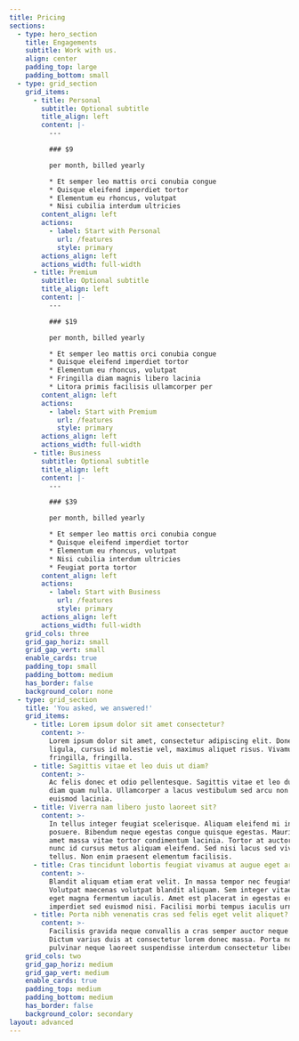 ```yaml
---
title: Pricing
sections:
  - type: hero_section
    title: Engagements
    subtitle: Work with us.
    align: center
    padding_top: large
    padding_bottom: small
  - type: grid_section
    grid_items:
      - title: Personal
        subtitle: Optional subtitle
        title_align: left
        content: |-
          ---

          ### $9

          per month, billed yearly

          * Et semper leo mattis orci conubia congue
          * Quisque eleifend imperdiet tortor
          * Elementum eu rhoncus, volutpat
          * Nisi cubilia interdum ultricies
        content_align: left
        actions:
          - label: Start with Personal
            url: /features
            style: primary
        actions_align: left
        actions_width: full-width
      - title: Premium
        subtitle: Optional subtitle
        title_align: left
        content: |-
          ---

          ### $19

          per month, billed yearly

          * Et semper leo mattis orci conubia congue
          * Quisque eleifend imperdiet tortor
          * Elementum eu rhoncus, volutpat
          * Fringilla diam magnis libero lacinia
          * Litora primis facilisis ullamcorper per
        content_align: left
        actions:
          - label: Start with Premium
            url: /features
            style: primary
        actions_align: left
        actions_width: full-width
      - title: Business
        subtitle: Optional subtitle
        title_align: left
        content: |-
          ---

          ### $39

          per month, billed yearly

          * Et semper leo mattis orci conubia congue
          * Quisque eleifend imperdiet tortor
          * Elementum eu rhoncus, volutpat
          * Nisi cubilia interdum ultricies
          * Feugiat porta tortor
        content_align: left
        actions:
          - label: Start with Business
            url: /features
            style: primary
        actions_align: left
        actions_width: full-width
    grid_cols: three
    grid_gap_horiz: small
    grid_gap_vert: small
    enable_cards: true
    padding_top: small
    padding_bottom: medium
    has_border: false
    background_color: none
  - type: grid_section
    title: 'You asked, we answered!'
    grid_items:
      - title: Lorem ipsum dolor sit amet consectetur?
        content: >-
          Lorem ipsum dolor sit amet, consectetur adipiscing elit. Donec nisl
          ligula, cursus id molestie vel, maximus aliquet risus. Vivamus in nibh
          fringilla, fringilla.
      - title: Sagittis vitae et leo duis ut diam?
        content: >-
          Ac felis donec et odio pellentesque. Sagittis vitae et leo duis ut
          diam quam nulla. Ullamcorper a lacus vestibulum sed arcu non odio
          euismod lacinia.
      - title: Viverra nam libero justo laoreet sit?
        content: >-
          In tellus integer feugiat scelerisque. Aliquam eleifend mi in nulla
          posuere. Bibendum neque egestas congue quisque egestas. Mauris sit
          amet massa vitae tortor condimentum lacinia. Tortor at auctor urna
          nunc id cursus metus aliquam eleifend. Sed nisi lacus sed viverra
          tellus. Non enim praesent elementum facilisis.
      - title: Cras tincidunt lobortis feugiat vivamus at augue eget arcu?
        content: >-
          Blandit aliquam etiam erat velit. In massa tempor nec feugiat.
          Volutpat maecenas volutpat blandit aliquam. Sem integer vitae justo
          eget magna fermentum iaculis. Amet est placerat in egestas erat
          imperdiet sed euismod nisi. Facilisi morbi tempus iaculis urna.
      - title: Porta nibh venenatis cras sed felis eget velit aliquet?
        content: >-
          Facilisis gravida neque convallis a cras semper auctor neque vitae.
          Dictum varius duis at consectetur lorem donec massa. Porta non
          pulvinar neque laoreet suspendisse interdum consectetur libero.
    grid_cols: two
    grid_gap_horiz: medium
    grid_gap_vert: medium
    enable_cards: true
    padding_top: medium
    padding_bottom: medium
    has_border: false
    background_color: secondary
layout: advanced
---
```

